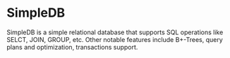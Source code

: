 # SimpleDB
SimpleDB is a simple relational database that supports SQL operations like SELCT, JOIN, GROUP, etc. Other notable features
include B+-Trees, query plans and optimization, transactions support.
